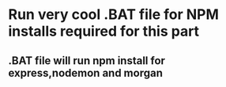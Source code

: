 # Run very cool .BAT file for NPM installs required for this part
## .BAT file will run npm install for express,nodemon and morgan

